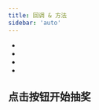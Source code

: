 ```yaml
---
title: 回调 & 方法
sidebar: 'auto'
---
```



- <Describe name="strat?: Function" mean="开始抽奖前" desc="当点击抽奖按钮时，触发该回调" />
- <Describe name="end?: Function" mean="抽奖结束后" desc="当九宫格完全停止时，触发该回调" />
- <Describe name="play()" mean="开始抽奖" desc="调用该方法时，游戏才会开始, 没有参数" />
- <Describe name="stop(index)" mean="缓慢停止抽奖" desc="调用该方法时，才会缓慢停止, 参数是中奖的索引" />

## 点击按钮开始抽奖

<Exhibition>
  <template v-slot:code>
    <examples-yyjk-grid />
  </template>
  <template v-slot:text>
    <p>正常的流程是：</p>
    <p>1. 当你点击抽奖按钮时触发<code>strat</code>回调函数，接下来你可以调用<code>play()</code>方法先让九宫格转起来，然后紧接着去请求接口拿数据，或是你自己随机一个index</p>
    <p>2. 当接口拿到<code>index</code>中奖索引之后，你就可以调用<code>stop(index)</code>方法了，此时九宫格会缓慢停止，当完全停止之后就会触发end回调函数</p>
    <p>3. 最后在<code>end</code>回调函数里面，得到中奖奖品的全部信息，你就可以在这里执行逻辑告诉用户他中奖了</p>
  </template>
</Exhibition>

<RecoDemo :collapse="true">
  <template slot="code-vue">
    <<< @/.vuepress/components/examples/yyjk-grid.vue
  </template>
</RecoDemo>
